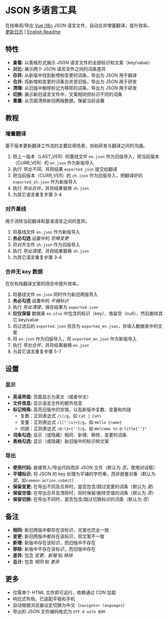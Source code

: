 # JSON 多语言工具

在线审阅/导出 [Vue i18n](https://github.com/intlify/vue-i18n-next) JSON 语言文件，自动合并增量翻译，提升效率。  
[更新日志](CHANGELOG.md) | [English Readme](README.md)

## 特性

- __查看:__ 以表格形式展示 JSON 语言文件的全部标识和文案（key/value）
- __对比:__ 展示两个 JSON 语言文件之间的词条差异
- __存异:__ 从新版中找到新增和变更的词条，导出为 JSON 用于翻译
- __合并:__ 将新增和变更的词条合并至旧版，导出为 JSON 用于研发
- __清理:__ 从旧版中删除标记为移除的词条，导出为 JSON 用于研发
- __切换:__ 展示新旧语言文件中，文案相同但标识不同的词条
- __重置:__ 从页面清除新旧两版数据，保留当前设置

## 教程

### 增量翻译

基于版本更新翻译工作流的主要应用场景，协助研发与翻译之间的沟通。

1. 把上一版本（LAST_VER）的基线文件 `en.json` 作为旧版导入，把当前版本（CURR_VER）的 `en.json` 作为新版导入
2. 执行 *导出不同*，并将结果 `exported.json` 提交给翻译
3. 把当前版本（CURR_VER）的 `zh.json` 作为旧版导入，把翻译好的 `exported_zh.json` 作为新版导入
4. 执行 *导出合并*，并将结果替换 `zh.json`
5. 为其它语言重复步骤 3-4

### 对齐基线

用于消除当前翻译和基准语言之间的差异。

1. 将基线文件 `en.json` 作为新版导入
2. __务必勾选__ 设置中的 *忽略变更*
3. 将对齐文件 `zh.json` 作为旧版导入
4. 执行 *导出清理*，并将结果替换 `zh.json`
5. 为其它语言重复步骤 3-4

### 合并无 key 数据

在仅有纯翻译文案的场合中提升效率。

1. 将基线文件 `en.json` 同时作为新旧两版导入
2. __务必勾选__ 设置中的 *平铺标识*
3. 执行 *导出清理*，保存结果为 `exported.json`
4. __仅仅保留__ 数据表 `en.xlsx` 中包含的标识（key），值留空（null），然后删除其它 key/value
5. 将过滤后的 `exported.json` 另存为 `exported_en.json`，并填入数据表中的文案
6. 将 `en.json` 作为旧版导入，将 `exported_en.json` 作为新版导入
7. 执行 *导出合并*，并将结果替换 `en.json`
8. 为其它语言重复步骤 5-7

## 设置

### 显示

- __英语界面:__ 页面显示为英文（或者中文）
- __文件信息:__ 显示语言文件的额外信息
- __标记特殊:__ 高亮旧版中的空值，以及新版中复数、变量和内链
  - 复数：正则表达式 `/\|/g`，如 `Cat | Cats`
  - 变量：正则表达式 `/{[^'\s]+}/g`，如 `Hello {name}`
  - 内链：正则表达式 `/@:\S+{''}/g`，如 `Welcome to @:title{''}"`
- __词条勾选:__ 显示（或隐藏）相同、新增、移除、变更的词条
- __表格勾选:__ 显示（或隐藏）新旧版中的标识和文案

### 导出

- __使用代码:__ 直接导入/导出代码而非 JSON 文件（默认为 *否*，使用对话框）
- __平铺标识:__ 将 JSON 的 key 处理为平铺的字符串，而非嵌套对象（默认为 *是*，如`common.action.submit`）
- __保留变更:__ 在导出不同及合并时，是否包含/跳过变更的词条（默认为 *是*）
- __保留空值:__ 在导出合并及清除时，同时保留/删除空值的词条（默认为 *否*）
- __保留切换:__ 在导出不同时，是否包含/跳过切换标识的词条（默认为 *否*）

## 备注

- __相同:__ 新旧两版中都存在该标识，文案也完全一致
- __变更:__ 新旧两版中都存在该标识，但文案不一致
- __新增:__ 新版中存在该标识，而旧版中不存在
- __移除:__ 新版中不存在该标识，而旧版中存在
- __差异:__ 包含 *变更*、*新增* 和 *移除*
- __总计:__ 包含 *相同* 和 *差异*

## 更多

- 仅需单个 HTML 文件即可运行，依赖通过 CDN 加载
- 响应式布局，已适配平板和手机
- 自动根据浏览器设定切换为中文（`navigator.languages`）
- 导出的 JSON 文件编码格式为 `UTF-8 with BOM`
